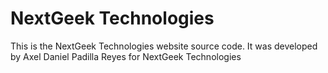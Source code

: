 # NextGeek Technologies

This is the NextGeek Technologies website source code. It was developed by Axel Daniel Padilla Reyes for NextGeek Technologies
